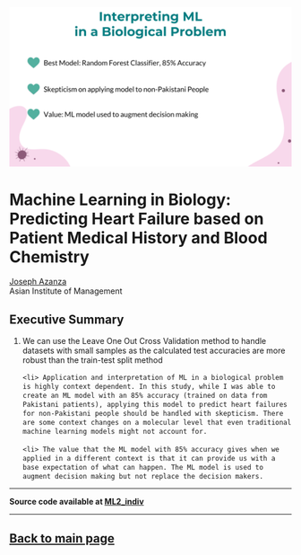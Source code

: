 [<img src="../images/ml1_heart_res.png">](https://raw.githubusercontent.com/josephazanza/josephazanza.github.io/master/images/ml1_heart_res.png)

# Machine Learning in Biology: Predicting Heart Failure based on Patient Medical History and Blood Chemistry

[Joseph Azanza](https://www.linkedin.com/in/josephazanza/) <br>
Asian Institute of Management

## Executive Summary
<p align='justify'>

<ol>
	<li> We can use the Leave One Out Cross Validation method to handle datasets with small samples as the calculated test accuracies are more robust than the train-test split method

	<li> Application and interpretation of ML in a biological problem is highly context dependent. In this study, while I was able to create an ML model with an 85% accuracy (trained on data from Pakistani patients), applying this model to predict heart failures for non-Pakistani people should be handled with skepticism. There are some context changes on a molecular level that even traditional machine learning models might not account for.

	<li> The value that the ML model with 85% accuracy gives when we applied in a different context is that it can provide us with a base expectation of what can happen. The ML model is used to augment decision making but not replace the decision makers.
</ol>
</p>

---

**Source code available at [ML2_indiv](https://github.com/josephazanza/ML1_indiv)**

---

## [Back to main page](https://josephazanza.github.io/)